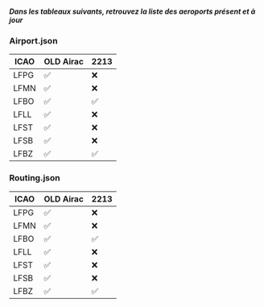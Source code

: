 ##### Dans les tableaux suivants, retrouvez la liste des aeroports présent et à jour

### Airport.json

| ICAO | OLD Airac |  2213 |
|--|--|--|
| LFPG | :white_check_mark: | :x: |
| LFMN | :white_check_mark: | :x: |
| LFBO | :white_check_mark: | :white_check_mark: |
| LFLL | :white_check_mark: | :x: |
| LFST | :white_check_mark: | :x: |
| LFSB | :white_check_mark: | :x: |
| LFBZ | :white_check_mark: | :white_check_mark: |

### Routing.json

| ICAO | OLD Airac |  2213 |
|--|--|--|
| LFPG | :white_check_mark: | :x: |
| LFMN | :white_check_mark: | :x: |
| LFBO | :white_check_mark: | :white_check_mark: |
| LFLL | :white_check_mark: | :x: |
| LFST | :white_check_mark: | :x: |
| LFSB | :white_check_mark: | :x: |
| LFBZ | :white_check_mark: | :white_check_mark: |
